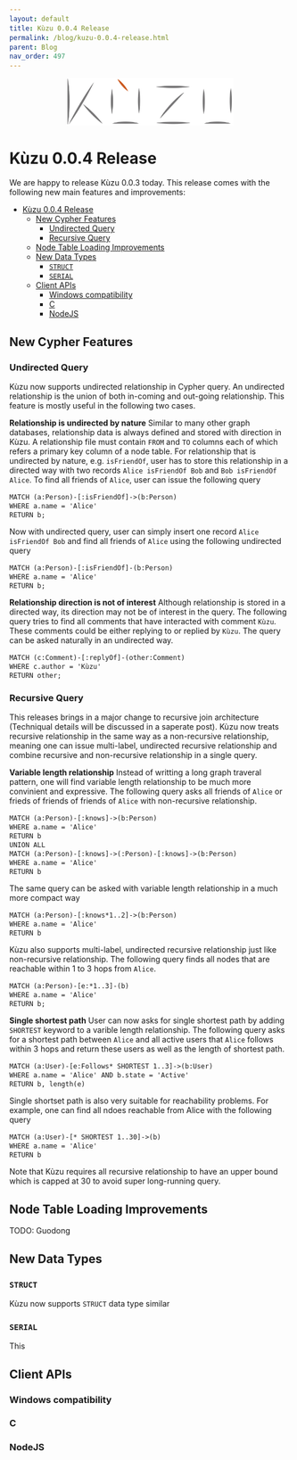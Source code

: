 ```yaml
---
layout: default
title: Kùzu 0.0.4 Release
permalink: /blog/kuzu-0.0.4-release.html
parent: Blog
nav_order: 497
---
```


<p align="center">
  <a href="https://github.com/kuzudb/kuzu"><img src="/img/kuzu-logo.png" width="300"></a>
</p>

<p align="center">
  <a href="https://github.com/kuzudb/kuzu" class="btn fs-5 mb-4 mb-md-0"><i class="fa-brands fa-github"></i></a>
  <a href="https://join.slack.com/t/kuzudb/shared_invite/zt-1qgxnn8ed-9LL7rfKozijOtvw5HyWDlQ" class="btn fs-5 mb-4 mb-md-0"><i class="fa-brands fa-slack"></i></a>
  <a href="https://twitter.com/kuzudb" class="btn fs-5 mb-4 mb-md-0"><i class="fa-brands fa-twitter"></i></a>
</p>

# Kùzu 0.0.4 Release
We are happy to release Kùzu 0.0.3 today. This release comes with the following new main features and improvements: 
- [Kùzu 0.0.4 Release](#kùzu-004-release)
  - [New Cypher Features](#new-cypher-features)
    - [Undirected Query](#undirected-query)
    - [Recursive Query](#recursive-query)
  - [Node Table Loading Improvements](#node-table-loading-improvements)
  - [New Data Types](#new-data-types)
    - [`STRUCT`](#struct)
    - [`SERIAL`](#serial)
  - [Client APIs](#client-apis)
    - [Windows compatibility](#windows-compatibility)
    - [C](#c)
    - [NodeJS](#nodejs)

## New Cypher Features

### Undirected Query
Kùzu now supports undirected relationship in Cypher query. An undirected relationship is the union of both in-coming and out-going relationship. This feature is mostly useful in the following two cases. 

**Relationship is undirected by nature**
Similar to many other graph databases, relationship data is always defined and stored with direction in Kùzu. A relationship file must contain `FROM` and `TO` columns each of which refers a primary key column of a node table. For relationship that is undirected by nature, e.g. `isFriendOf`, user has to store this relationship in a directed way with two records `Alice isFriendOf Bob` and `Bob isFriendOf Alice`. To find all friends of `Alice`, user can issue the following query

```
MATCH (a:Person)-[:isFriendOf]->(b:Person)
WHERE a.name = 'Alice'
RETURN b;
```

Now with undirected query, user can simply insert one record `Alice isFriendOf Bob` and find all friends of `Alice` using the following undirected query
```
MATCH (a:Person)-[:isFriendOf]-(b:Person)
WHERE a.name = 'Alice'
RETURN b;
```

**Relationship direction is not of interest**
Although relationship is stored in a directed way, its direction may not be of interest in the query. The following query tries to find all comments that have interacted with comment `Kùzu`. These comments could be either replying to or replied by `Kùzu`. The query can be asked naturally in an undirected way.

```
MATCH (c:Comment)-[:replyOf]-(other:Comment)
WHERE c.author = 'Kùzu'
RETURN other;
```

### Recursive Query
This releases brings in a major change to recursive join architecture (Techniqual details will be discussed in a saperate post). Kùzu now treats recursive relationship in the same way as a non-recursive relationship, meaning one can issue multi-label, undirected recursive relationship and combine recursive and non-recursive relationship in a single query.

**Variable length relationship**
Instead of writting a long graph traveral pattern, one will find variable length relationship to be much more convinient and expressive. The following query asks all friends of `Alice` or frieds of friends of friends of `Alice` with non-recursive relationship.

```
MATCH (a:Person)-[:knows]->(b:Person) 
WHERE a.name = 'Alice' 
RETURN b
UNION ALL
MATCH (a:Person)-[:knows]->(:Person)-[:knows]->(b:Person) 
WHERE a.name = 'Alice' 
RETURN b
```

The same query can be asked with variable length relationship in a much more compact way
```
MATCH (a:Person)-[:knows*1..2]->(b:Person)
WHERE a.name = 'Alice' 
RETURN b
```

Kùzu also supports multi-label, undirected recursive relationship just like non-recursive relationship. The following query finds all nodes that are reachable within 1 to 3 hops from `Alice`.

```
MATCH (a:Person)-[e:*1..3]-(b)
WHERE a.name = 'Alice'
RETURN b;
```

**Single shortest path**
User can now asks for single shortest path by adding `SHORTEST` keyword to a varible length relationship. The following query asks for a shortest path between `Alice` and all active users that `Alice` follows within 3 hops and return these users as well as the length of shortest path.

```
MATCH (a:User)-[e:Follows* SHORTEST 1..3]->(b:User)
WHERE a.name = 'Alice' AND b.state = 'Active'
RETURN b, length(e)
```

Single shortset path is also very suitable for reachability problems. For example, one can find all ndoes reachable from Alice with the following query
```
MATCH (a:User)-[* SHORTEST 1..30]->(b)
WHERE a.name = 'Alice'
RETURN b
```
Note that Kùzu requires all recursive relationship to have an upper bound which is capped at 30 to avoid super long-running query.

## Node Table Loading Improvements
TODO: Guodong

## New Data Types

### `STRUCT`
Kùzu now supports `STRUCT` data type similar  

### `SERIAL`
This

## Client APIs

### Windows compatibility

### C

### NodeJS